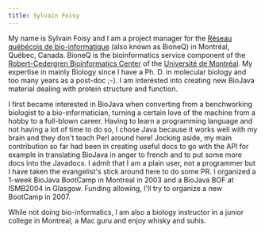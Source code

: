 ```yaml
---
title: Sylvain Foisy
---
```


My name is Sylvain Foisy and I am a project manager for the [Réseau
québécois de bio-informatique](http://www.bioneq.qc.ca) (also known as
BioneQ) in Montréal, Québec, Canada. BioneQ is the bioinformatics
service component of the [Robert-Cedergren Bioinformatics
Center](http://www.centrerc.umontreal.ca) of the [Université de
Montréal](http://www.umontreal.ca). My expertise in mainly Biology since
I have a Ph. D. in molecular biology and too many years as a post-doc
;-). I am interested into creating new BioJava material dealing with
protein structure and function.

I first became interested in BioJava when converting from a benchworking
biologist to a bio-informatician, turning a certain love of the machine
from a hobby to a full-blown career. Having to learn a programming
language and not having a lot of time to do so, I chose Java because it
works well with my brain and they don't teach Perl around here! Jocking
aside, my main contribution so far had been in creating useful docs to
go with the API for example in translating BioJava in anger to french
and to put some more docs into the Javadocs. I admit that I am a plain
user, not a programmer but I have taken the evangelist's stick around
here to do some PR. I organized a 1-week BioJava BootCamp in Montreal in
2003 and a BioJava BOF at ISMB2004 in Glasgow. Funding allowing, I'll
try to organize a new BootCamp in 2007.

While not doing bio-informatics, I am also a biology instructor in a
junior college in Montreal, a Mac guru and enjoy whisky and suhis.
